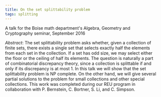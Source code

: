 ```yaml
---
title: On the set splittability problem
tags: splitting
---
```

A talk for the Boise math department's Algebra, Geometry and Cryptography seminar, September 2016<!--more-->

*Abstract*: The set splittability problem asks whether, given a collection of finite sets, there exists a single set that selects exactly half the elements from each set in the collection. If a set has odd size, we may select either the floor or the ceiling of half its elements. The question is naturally a part of combinatorial discrepancy theory, since a collection is splittable if and only if its discrepancy is at most 1. In this talk we will show that the set splittability problem is NP complete. On the other hand, we will give several partial solutions to the problem for small collections and other special collections. This work was completed during our REU program in collaboration with P. Bernstein, C. Bortner, S. Li, and C. Simpson.
